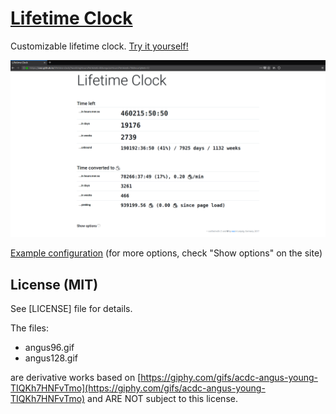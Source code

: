 # [Lifetime Clock](https://ooz.github.io/lifetime-clock/)

Customizable lifetime clock. [Try it yourself!](https://ooz.github.io/lifetime-clock/)

![Screenshot](screenshot.png)

[Example configuration](https://ooz.github.io/lifetime-clock/?workingHoursPerWeek=40&regularHoursPerWeek=70&hourlyNet=12) (for more options, check "Show options" on the site)

## License (MIT)

See [LICENSE] file for details.

The files:

* angus96.gif
* angus128.gif

are derivative works based on [https://giphy.com/gifs/acdc-angus-young-TIQKh7HNFvTmo](https://giphy.com/gifs/acdc-angus-young-TIQKh7HNFvTmo) and ARE NOT subject to this license.
